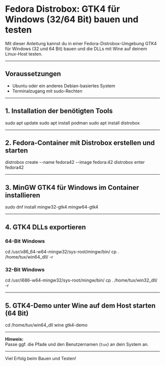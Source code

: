 # Fedora Distrobox: GTK4 für Windows (32/64 Bit) bauen und testen

Mit dieser Anleitung kannst du in einer Fedora-Distrobox-Umgebung GTK4 für Windows (32 und 64 Bit) bauen und die DLLs mit Wine auf deinem Linux-Host testen.

---

## Voraussetzungen

- Ubuntu oder ein anderes Debian-basiertes System
- Terminalzugang mit sudo-Rechten

---

## 1. Installation der benötigten Tools

sudo apt update
sudo apt install podman
sudo apt install distrobox

---

## 2. Fedora-Container mit Distrobox erstellen und starten

distrobox create --name fedora42 --image fedora:42
distrobox enter fedora42

---

## 3. MinGW GTK4 für Windows im Container installieren

sudo dnf install mingw32-gtk4 mingw64-gtk4

---

## 4. GTK4 DLLs exportieren

### 64-Bit Windows

cd /usr/x86_64-w64-mingw32/sys-root/mingw/bin/
cp . /home/tux/win64_dll/ -r

### 32-Bit Windows

cd /usr/i686-w64-mingw32/sys-root/mingw/bin/
cp . /home/tux/win32_dll/ -r

---

## 5. GTK4-Demo unter Wine auf dem Host starten (64 Bit)

cd /home/tux/win64_dll
wine gtk4-demo

---

**Hinweis:**  
Passe ggf. die Pfade und den Benutzernamen (`tux`) an dein System an.

---

Viel Erfolg beim Bauen und Testen!
